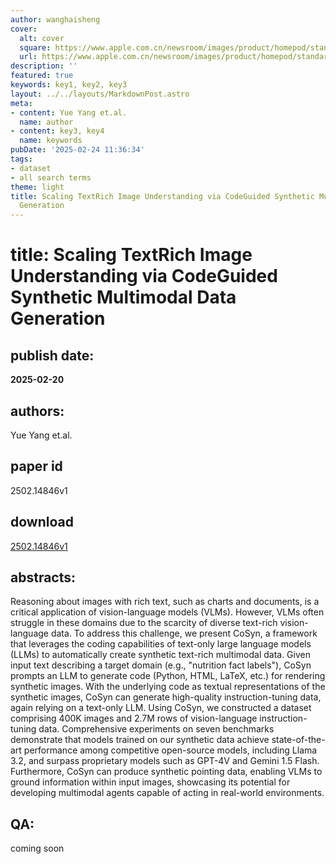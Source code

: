 ```yaml
---
author: wanghaisheng
cover:
  alt: cover
  square: https://www.apple.com.cn/newsroom/images/product/homepod/standard/Apple-HomePod-hero-230118_big.jpg.large_2x.jpg
  url: https://www.apple.com.cn/newsroom/images/product/homepod/standard/Apple-HomePod-hero-230118_big.jpg.large_2x.jpg
description: ''
featured: true
keywords: key1, key2, key3
layout: ../../layouts/MarkdownPost.astro
meta:
- content: Yue Yang et.al.
  name: author
- content: key3, key4
  name: keywords
pubDate: '2025-02-24 11:36:34'
tags:
- dataset
- all search terms
theme: light
title: Scaling TextRich Image Understanding via CodeGuided Synthetic Multimodal Data
  Generation
---
```


# title: Scaling TextRich Image Understanding via CodeGuided Synthetic Multimodal Data Generation 
## publish date: 
**2025-02-20** 
## authors: 
  Yue Yang et.al. 
## paper id
2502.14846v1
## download
[2502.14846v1](http://arxiv.org/abs/2502.14846v1)
## abstracts:
Reasoning about images with rich text, such as charts and documents, is a critical application of vision-language models (VLMs). However, VLMs often struggle in these domains due to the scarcity of diverse text-rich vision-language data. To address this challenge, we present CoSyn, a framework that leverages the coding capabilities of text-only large language models (LLMs) to automatically create synthetic text-rich multimodal data. Given input text describing a target domain (e.g., "nutrition fact labels"), CoSyn prompts an LLM to generate code (Python, HTML, LaTeX, etc.) for rendering synthetic images. With the underlying code as textual representations of the synthetic images, CoSyn can generate high-quality instruction-tuning data, again relying on a text-only LLM. Using CoSyn, we constructed a dataset comprising 400K images and 2.7M rows of vision-language instruction-tuning data. Comprehensive experiments on seven benchmarks demonstrate that models trained on our synthetic data achieve state-of-the-art performance among competitive open-source models, including Llama 3.2, and surpass proprietary models such as GPT-4V and Gemini 1.5 Flash. Furthermore, CoSyn can produce synthetic pointing data, enabling VLMs to ground information within input images, showcasing its potential for developing multimodal agents capable of acting in real-world environments.
## QA:
coming soon

